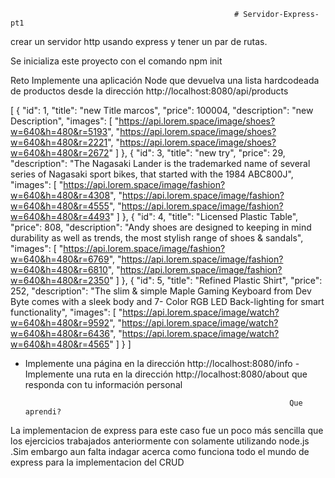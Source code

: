                                                      # Servidor-Express-pt1

crear un servidor http usando express y tener un par de rutas.

 Se inicializa este proyecto con el comando npm init
 
 Reto
Implemente una aplicación Node que devuelva una lista hardcodeada de productos desde la dirección http://localhost:8080/api/products

[
  {
    "id": 1,
    "title": "new Title marcos",
    "price": 100004,
    "description": "new Description",
    "images": [
      "https://api.lorem.space/image/shoes?w=640&h=480&r=5193",
      "https://api.lorem.space/image/shoes?w=640&h=480&r=2221",
      "https://api.lorem.space/image/shoes?w=640&h=480&r=2672"
    ]
  },
  {
    "id": 3,
    "title": "new try",
    "price": 29,
    "description": "The Nagasaki Lander is the trademarked name of several series of Nagasaki sport bikes, that started with the 1984 ABC800J",
    "images": [
      "https://api.lorem.space/image/fashion?w=640&h=480&r=4308",
      "https://api.lorem.space/image/fashion?w=640&h=480&r=4555",
      "https://api.lorem.space/image/fashion?w=640&h=480&r=4493"
    ]
  },
  {
    "id": 4,
    "title": "Licensed Plastic Table",
    "price": 808,
    "description": "Andy shoes are designed to keeping in mind durability as well as trends, the most stylish range of shoes & sandals",
    "images": [
      "https://api.lorem.space/image/fashion?w=640&h=480&r=6769",
      "https://api.lorem.space/image/fashion?w=640&h=480&r=6810",
      "https://api.lorem.space/image/fashion?w=640&h=480&r=2350"
    ]
  },
  {
    "id": 5,
    "title": "Refined Plastic Shirt",
    "price": 252,
    "description": "The slim & simple Maple Gaming Keyboard from Dev Byte comes with a sleek body and 7- Color RGB LED Back-lighting for smart functionality",
    "images": [
      "https://api.lorem.space/image/watch?w=640&h=480&r=9592",
      "https://api.lorem.space/image/watch?w=640&h=480&r=6436",
      "https://api.lorem.space/image/watch?w=640&h=480&r=4565"
    ]
  }
]

- Implemente una página en la dirección http://localhost:8080/info 
-Implemente una ruta en la dirección http://localhost:8080/about que responda con tu información personal

                                                                 Que aprendi?


La implementacion de express para este caso fue un poco más sencilla que los ejercicios trabajados anteriormente con solamente utilizando node.js .Sim embargo aun falta indagar acerca como funciona todo el mundo de express para la implementacion del CRUD 
